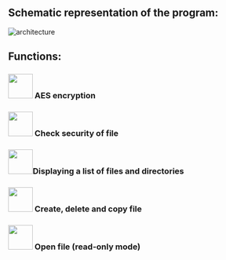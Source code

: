 
## Schematic representation of the program:

![architecture](https://github.com/user-attachments/assets/7ef11027-7efd-428e-bf03-33b59b5ee5f6)

## Functions:

### <img src="https://github.com/user-attachments/assets/eb46a2ff-c614-477f-ad45-d73a4b029cd6" width="50px"> AES encryption

### <img src="https://github.com/user-attachments/assets/fc1aa963-d87e-4672-88b1-f0213faadfe0" width="50px"> Check security of file

### <img src="https://github.com/user-attachments/assets/83141b62-b136-4989-9523-bc4a0e6f6c3e" width="50px">Displaying a list of files and directories

### <img src="https://github.com/user-attachments/assets/ef9f4d67-1403-4600-b0bf-498ed5955026" width="50px"> Create, delete and copy file

### <img src="https://github.com/user-attachments/assets/9b02217d-060c-4e48-8698-1399f477b742" width="50px"> Open file (read-only mode)
